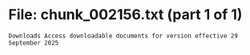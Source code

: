 ﻿# File: chunk_002156.txt (part 1 of 1)
```
Downloads Access downloadable documents for version effective 29 September 2025
```

